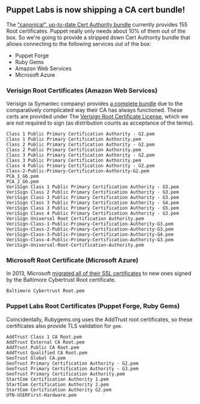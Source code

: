 ## Puppet Labs is now shipping a CA cert bundle!

The ["canonical", up-to-date Cert Authority bundle](https://github.com/bagder/ca-bundle/) currently provides 155 Root certificates. Puppet really only needs about 10% of them out of the box. So we're going to provide a stripped down Cert Authority bundle that allows connecting to the following services out of the box:

- Puppet Forge
- Ruby Gems
- Amazon Web Services
- Microsoft Azure

### Verisign Root Certificates (Amazon Web Services)

Verisign (a Symantec company) provides [a complete bundle](https://www.symantec.com/page.jsp?id=roots) due to the comparatively complicated way their CA has always functioned. These certs are provided under The [Verisign Root Certificate License](https://www.symantec.com/content/en/us/about/media/repository/root-certificate-license-agreement.pdf), which we are not required to sign (as distribution counts as acceptance of the terms).

    Class 1 Public Primary Certification Authority - G2.pem
    Class 1 Public Primary Certification Authority.pem
    Class 2 Public Primary Certification Authority - G2.pem
    Class 2 Public Primary Certification Authority.pem
    Class 3 Public Primary Certification Authority - G2.pem
    Class 3 Public Primary Certification Authority.pem
    Class 4 Public Primary Certification Authority - G2.pem
    Class-2-Public-Primary-Certification-Authority-G2.pem
    PCA_1_G6.pem
    PCA_2_G6.pem
    VeriSign Class 1 Public Primary Certification Authority - G3.pem
    VeriSign Class 2 Public Primary Certification Authority - G3.pem
    VeriSign Class 3 Public Primary Certification Authority - G3.pem
    VeriSign Class 3 Public Primary Certification Authority - G4.pem
    VeriSign Class 3 Public Primary Certification Authority - G5.pem
    VeriSign Class 4 Public Primary Certification Authority - G3.pem
    VeriSign Universal Root Certification Authority.pem
    VeriSign-Class-1-Public-Primary-Certification-Authority-G3.pem
    VeriSign-Class-2-Public-Primary-Certification-Authority-G3.pem
    VeriSign-Class-3-Public-Primary-Certification-Authority-G4.pem
    VeriSign-Class-4-Public-Primary-Certification-Authority-G3.pem
    VeriSign-Universal-Root-Certification-Authority.pem

### Microsoft Root Certificate (Microsoft Azure)

In 2013, Microsoft [migrated all of their SSL certificates](http://azure.microsoft.com/en-us/blog/windows-azure-root-certificate-migration/) to new ones signed by the Baltimore Cybertrust Root certificate.

    Baltimore Cybertrust Root.pem
    
### Puppet Labs Root Certificates (Puppet Forge, Ruby Gems)

Coincidentally, Rubygems.org uses the AddTrust root certificates, so these certificates also provide TLS validation for `gem`.

    AddTrust Class 1 CA Root.pem
    AddTrust External CA Root.pem
    AddTrust Public CA Root.pem
    AddTrust Qualified CA Root.pem
    GeoTrust Global CA.pem
    GeoTrust Primary Certification Authority - G2.pem
    GeoTrust Primary Certification Authority - G3.pem
    GeoTrust Primary Certification Authority.pem
    StartCom Certification Authority 1.pem
    StartCom Certification Authority 2.pem
    StartCom Certification Authority G2.pem
    UTN-USERFirst-Hardware.pem    
